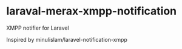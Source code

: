 # laraval-merax-xmpp-notification
XMPP notifier for Laravel

Inspired by minulislam/laravel-notification-xmpp
